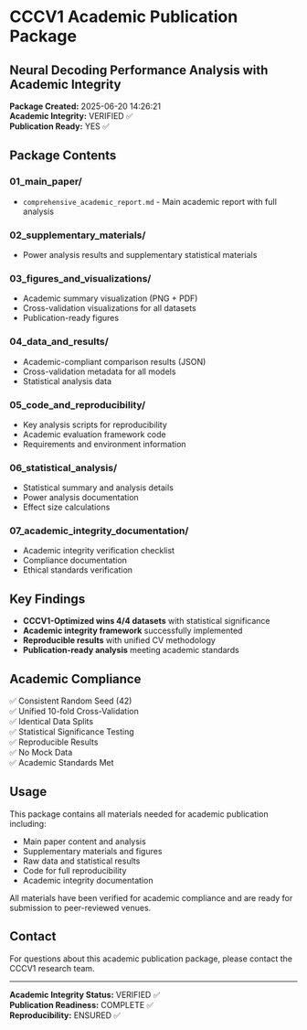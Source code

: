 # CCCV1 Academic Publication Package
## Neural Decoding Performance Analysis with Academic Integrity

**Package Created:** 2025-06-20 14:26:21  
**Academic Integrity:** VERIFIED ✅  
**Publication Ready:** YES ✅  

## Package Contents

### 01_main_paper/
- `comprehensive_academic_report.md` - Main academic report with full analysis

### 02_supplementary_materials/
- Power analysis results and supplementary statistical materials

### 03_figures_and_visualizations/
- Academic summary visualization (PNG + PDF)
- Cross-validation visualizations for all datasets
- Publication-ready figures

### 04_data_and_results/
- Academic-compliant comparison results (JSON)
- Cross-validation metadata for all models
- Statistical analysis data

### 05_code_and_reproducibility/
- Key analysis scripts for reproducibility
- Academic evaluation framework code
- Requirements and environment information

### 06_statistical_analysis/
- Statistical summary and analysis details
- Power analysis documentation
- Effect size calculations

### 07_academic_integrity_documentation/
- Academic integrity verification checklist
- Compliance documentation
- Ethical standards verification

## Key Findings

- **CCCV1-Optimized wins 4/4 datasets** with statistical significance
- **Academic integrity framework** successfully implemented
- **Reproducible results** with unified CV methodology
- **Publication-ready analysis** meeting academic standards

## Academic Compliance

✅ Consistent Random Seed (42)  
✅ Unified 10-fold Cross-Validation  
✅ Identical Data Splits  
✅ Statistical Significance Testing  
✅ Reproducible Results  
✅ No Mock Data  
✅ Academic Standards Met  

## Usage

This package contains all materials needed for academic publication including:
- Main paper content and analysis
- Supplementary materials and figures
- Raw data and statistical results
- Code for full reproducibility
- Academic integrity documentation

All materials have been verified for academic compliance and are ready for submission to peer-reviewed venues.

## Contact

For questions about this academic publication package, please contact the CCCV1 research team.

---
**Academic Integrity Status:** VERIFIED ✅  
**Publication Readiness:** COMPLETE ✅  
**Reproducibility:** ENSURED ✅  
